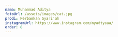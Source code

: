 ```yaml
---
nama: Muhammad Aditya
fotoUrl: /assets/images/cat.jpg
prodi: Perbankan Syari'ah
instagramUrl: https://www.instagram.com/myadtyaaa/
order: 8
---
```

